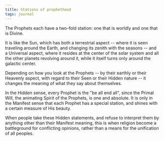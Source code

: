 ```yaml
---
title: Stations of prophethood
tags: journal
---
```


The Prophets each have a two-fold station: one that is worldly and one that is
Divine.

It is like the Sun, which has both a terrestrial aspect -- where it is seen
traveling around the Earth, and changing its zenith with the seasons -- and a
Universal aspect, where it resides at the center of the solar system and all
the other planets revolving around it, while it itself turns only around the
galactic center.

Depending on how you look at the Prophets -- by their earthly or their
Heavenly aspect, with regard to their Seen or their Hidden nature -- it
changes the meaning of what they say about themselves.

In the Hidden sense, every Prophet is the "be all end all", since the Primal
Will, the animating Spirit of the Prophets, is one and absolute. It is only in
the Manifest sense that each Prophet has a special station, and shines with a
certain measure of His beauty.

When people take these Hidden statements, and refuse to interpret them by
anything other than their Manifest meaning, this is when religion become a
battleground for conflicting opinions, rather than a means for the unification
of all peoples.
